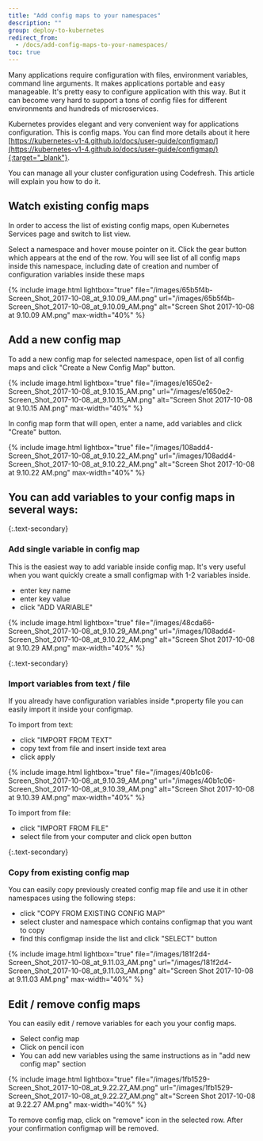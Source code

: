 ```yaml
---
title: "Add config maps to your namespaces"
description: ""
group: deploy-to-kubernetes
redirect_from:
  - /docs/add-config-maps-to-your-namespaces/
toc: true
---
```

Many applications require configuration with files, environment variables, command line arguments. It makes applications portable and easy manageable. It's pretty easy to configure application with this way. But it can become very hard to support a tons of config files for different environments and hundreds of microservices. 

Kubernetes provides elegant and very convenient way for applications configuration. This is config maps. You can find more details about it here [https://kubernetes-v1-4.github.io/docs/user-guide/configmap/](https://kubernetes-v1-4.github.io/docs/user-guide/configmap/){:target="_blank"}. 

You can manage all your cluster configuration using Codefresh. This article will explain you how to do it.

## Watch existing config maps
In order to access the list of existing config maps, open Kubernetes Services page and switch to list view.

Select a namespace and hover mouse pointer on it. Click the gear button which appears at the end of the row. You will see list of all config maps inside this namespace, including date of creation and number of configuration variables inside these maps

{% include image.html
lightbox="true"
file="/images/65b5f4b-Screen_Shot_2017-10-08_at_9.10.09_AM.png"
url="/images/65b5f4b-Screen_Shot_2017-10-08_at_9.10.09_AM.png"
alt="Screen Shot 2017-10-08 at 9.10.09 AM.png"
max-width="40%"
%}

## Add a new config map
To add a new config map for selected namespace, open list of all config maps and click "Create a New Config Map" button.

{% include image.html
lightbox="true"
file="/images/e1650e2-Screen_Shot_2017-10-08_at_9.10.15_AM.png"
url="/images/e1650e2-Screen_Shot_2017-10-08_at_9.10.15_AM.png"
alt="Screen Shot 2017-10-08 at 9.10.15 AM.png"
max-width="40%"
%}

In config map form that will open, enter a name, add variables and click "Create" button.

{% include image.html
lightbox="true"
file="/images/108add4-Screen_Shot_2017-10-08_at_9.10.22_AM.png"
url="/images/108add4-Screen_Shot_2017-10-08_at_9.10.22_AM.png"
alt="Screen Shot 2017-10-08 at 9.10.22 AM.png"
max-width="40%"
%}

## You can add variables to your config maps in several ways:

{:.text-secondary}
### Add single variable in config map
This is the easiest way to add variable inside config map. It's very useful when you want quickly create a small configmap with 1-2 variables inside. 
- enter key name
- enter key value
- click "ADD VARIABLE"

{% include image.html
lightbox="true"
file="/images/48cda66-Screen_Shot_2017-10-08_at_9.10.29_AM.png"
url="/images/108add4-Screen_Shot_2017-10-08_at_9.10.22_AM.png"
alt="Screen Shot 2017-10-08 at 9.10.29 AM.png"
max-width="40%"
%}

{:.text-secondary}
### Import variables from text / file
If you already have configuration variables inside *.property file you can easily import it inside your configmap.

To import from text:
- click "IMPORT FROM TEXT"
- copy text from file and insert inside text area 
- click apply

{% include image.html
lightbox="true"
file="/images/40b1c06-Screen_Shot_2017-10-08_at_9.10.39_AM.png"
url="/images/40b1c06-Screen_Shot_2017-10-08_at_9.10.39_AM.png"
alt="Screen Shot 2017-10-08 at 9.10.39 AM.png"
max-width="40%"
%}

To import from file:
- click "IMPORT FROM FILE"
- select file from your computer and click open button

{:.text-secondary}
### Copy from existing config map

You can easily copy previously created config map file and use it in other namespaces using the following steps:
- click "COPY FROM EXISTING CONFIG MAP"
- select cluster and namespace which contains configmap that you want to copy
- find this configmap inside the list and click "SELECT" button

{% include image.html
lightbox="true"
file="/images/181f2d4-Screen_Shot_2017-10-08_at_9.11.03_AM.png"
url="/images/181f2d4-Screen_Shot_2017-10-08_at_9.11.03_AM.png"
alt="Screen Shot 2017-10-08 at 9.11.03 AM.png"
max-width="40%"
%}

## Edit / remove config maps
You can easily edit / remove variables for each you your config maps.

- Select config map 
- Click on pencil icon 
- You can add new variables using the same instructions as in "add new config map" section

{% include image.html
lightbox="true"
file="/images/1fb1529-Screen_Shot_2017-10-08_at_9.22.27_AM.png"
url="/images/1fb1529-Screen_Shot_2017-10-08_at_9.22.27_AM.png"
alt="Screen Shot 2017-10-08 at 9.22.27 AM.png"
max-width="40%"
%}

To remove config map, click on "remove" icon in the selected row. After your confirmation configmap will be removed.
